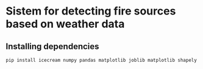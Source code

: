 # Sistem for detecting fire sources based on weather data

## Installing dependencies

```bash
pip install icecream numpy pandas matplotlib joblib matplotlib shapely seaborn scikit-learn
```
